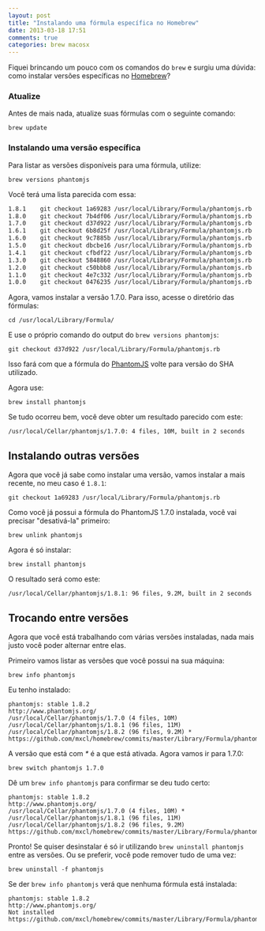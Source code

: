 ```yaml
---
layout: post
title: "Instalando uma fórmula específica no Homebrew"
date: 2013-03-18 17:51
comments: true
categories: brew macosx
---
```


Fiquei brincando um pouco com os comandos do `brew` e surgiu uma dúvida: como instalar versões específicas no [Homebrew](http://mxcl.github.com/homebrew/)?

### Atualize

Antes de mais nada, atualize suas fórmulas com o seguinte comando:

``brew update``

### Instalando uma versão específica

Para listar as versões disponíveis para uma fórmula, utilize:

``brew versions phantomjs``

Você terá uma lista parecida com essa:

```bash
1.8.1    git checkout 1a69283 /usr/local/Library/Formula/phantomjs.rb
1.8.0    git checkout 7b4df06 /usr/local/Library/Formula/phantomjs.rb
1.7.0    git checkout d37d922 /usr/local/Library/Formula/phantomjs.rb
1.6.1    git checkout 6b8d25f /usr/local/Library/Formula/phantomjs.rb
1.6.0    git checkout 9c7885b /usr/local/Library/Formula/phantomjs.rb
1.5.0    git checkout dbcbe16 /usr/local/Library/Formula/phantomjs.rb
1.4.1    git checkout cfbdf22 /usr/local/Library/Formula/phantomjs.rb
1.3.0    git checkout 5848860 /usr/local/Library/Formula/phantomjs.rb
1.2.0    git checkout c50bbb8 /usr/local/Library/Formula/phantomjs.rb
1.1.0    git checkout 4e7c332 /usr/local/Library/Formula/phantomjs.rb
1.0.0    git checkout 0476235 /usr/local/Library/Formula/phantomjs.rb
```

<!-- more -->

Agora, vamos instalar a versão 1.7.0. Para isso, acesse o diretório das fórmulas:

``cd /usr/local/Library/Formula/``

E use o próprio comando do output do ``brew versions phantomjs``:

``git checkout d37d922 /usr/local/Library/Formula/phantomjs.rb``

Isso fará com que a fórmula do [PhantomJS]() volte para versão do SHA utilizado.

Agora use:

``brew install phantomjs``

Se tudo ocorreu bem, você deve obter um resultado parecido com este:

``/usr/local/Cellar/phantomjs/1.7.0: 4 files, 10M, built in 2 seconds``

## Instalando outras versões

Agora que você já sabe como instalar uma versão, vamos instalar a mais recente, no meu caso é `1.8.1`:

``git checkout 1a69283 /usr/local/Library/Formula/phantomjs.rb``

Como você já possui a fórmula do PhantomJS 1.7.0 instalada, você vai precisar "desativá-la" primeiro:

``brew unlink phantomjs``

Agora é só instalar:

``brew install phantomjs``

O resultado será como este:

``/usr/local/Cellar/phantomjs/1.8.1: 96 files, 9.2M, built in 2 seconds``

## Trocando entre versões

Agora que você está trabalhando com várias versões instaladas, nada mais justo você poder alternar entre elas.

Primeiro vamos listar as versões que você possui na sua máquina:

``brew info phantomjs``

Eu tenho instalado:

```
phantomjs: stable 1.8.2
http://www.phantomjs.org/
/usr/local/Cellar/phantomjs/1.7.0 (4 files, 10M)
/usr/local/Cellar/phantomjs/1.8.1 (96 files, 11M)
/usr/local/Cellar/phantomjs/1.8.2 (96 files, 9.2M) *
https://github.com/mxcl/homebrew/commits/master/Library/Formula/phantomjs.rb
```

A versão que está com _*_ é a que está ativada.
Agora vamos ir para 1.7.0:

``brew switch phantomjs 1.7.0``

Dê um ``brew info phantomjs`` para confirmar se deu tudo certo:

```
phantomjs: stable 1.8.2
http://www.phantomjs.org/
/usr/local/Cellar/phantomjs/1.7.0 (4 files, 10M) *
/usr/local/Cellar/phantomjs/1.8.1 (96 files, 11M)
/usr/local/Cellar/phantomjs/1.8.2 (96 files, 9.2M)
https://github.com/mxcl/homebrew/commits/master/Library/Formula/phantomjs.rb
```

Pronto! Se quiser desinstalar é só ir utilizando ``brew uninstall phantomjs`` entre as versões.
Ou se preferir, você pode remover tudo de uma vez:

``brew uninstall -f phantomjs``

Se der ``brew info phantomjs`` verá que nenhuma fórmula está instalada:

```
phantomjs: stable 1.8.2
http://www.phantomjs.org/
Not installed
https://github.com/mxcl/homebrew/commits/master/Library/Formula/phantomjs.rb
```
